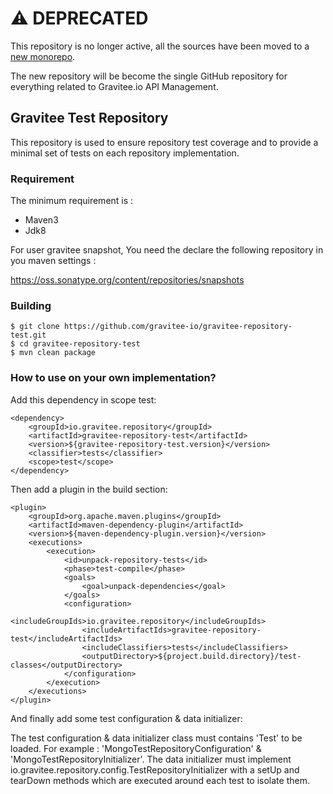 # ⚠️ DEPRECATED

This repository is no longer active, all the sources have been moved to a [new monorepo](https://github.com/gravitee-io/gravitee-api-management/tree/master/gravitee-apim-repository/gravitee-apim-repository-test).

The new repository will be become the single GitHub repository for everything related to Gravitee.io API Management.

## Gravitee Test Repository

This repository is used to ensure repository test coverage and to provide a minimal set of tests on each repository implementation.

### Requirement

The minimum requirement is :
 * Maven3 
 * Jdk8

For user gravitee snapshot, You need the declare the following repository in you maven settings :

https://oss.sonatype.org/content/repositories/snapshots


### Building

```
$ git clone https://github.com/gravitee-io/gravitee-repository-test.git
$ cd gravitee-repository-test
$ mvn clean package
```

### How to use on your own implementation?

Add this dependency in scope test:

    <dependency>
        <groupId>io.gravitee.repository</groupId>
        <artifactId>gravitee-repository-test</artifactId>
        <version>${gravitee-repository-test.version}</version>
        <classifier>tests</classifier>
        <scope>test</scope>
    </dependency>

Then add a plugin in the build section:

    <plugin>
        <groupId>org.apache.maven.plugins</groupId>
        <artifactId>maven-dependency-plugin</artifactId>
        <version>${maven-dependency-plugin.version}</version>
        <executions>
            <execution>
                <id>unpack-repository-tests</id>
                <phase>test-compile</phase>
                <goals>
                    <goal>unpack-dependencies</goal>
                </goals>
                <configuration>
                    <includeGroupIds>io.gravitee.repository</includeGroupIds>
                    <includeArtifactIds>gravitee-repository-test</includeArtifactIds>
                    <includeClassifiers>tests</includeClassifiers>
                    <outputDirectory>${project.build.directory}/test-classes</outputDirectory>
                </configuration>
            </execution>
        </executions>
    </plugin>

And finally add some test configuration & data initializer:

The test configuration & data initializer class must contains 'Test' to be loaded. For example : 'MongoTestRepositoryConfiguration' & 'MongoTestRepositoryInitializer'.
The data initializer must implement io.gravitee.repository.config.TestRepositoryInitializer with a setUp and tearDown methods which are executed around each test to isolate them.
